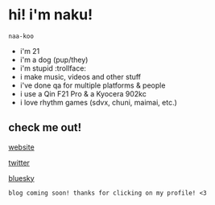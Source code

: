 # hi! i'm naku!
`naa-koo`

- i'm 21
- i'm a dog (pup/they)
- i'm stupid :trollface:
- i make music, videos and other stuff
- i've done qa for multiple platforms & people
- i use a Qin F21 Pro & a Kyocera 902kc
- i love rhythm games (sdvx, chuni, maimai, etc.)

## check me out!
[website](https://naku.lol)

[twitter](https://twitter.com/miskeeping)

[bluesky](https://bsky.app/profile/waf.bsky.social)

`blog coming soon! thanks for clicking on my profile! <3`
